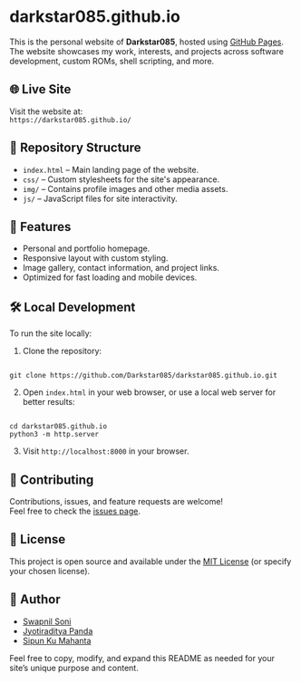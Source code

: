 
# darkstar085.github.io

This is the personal website of **Darkstar085**, hosted using [GitHub Pages](https://pages.github.com/). The website showcases my work, interests, and projects across software development, custom ROMs, shell scripting, and more.

## 🌐 Live Site
Visit the website at:  
`https://darkstar085.github.io/`

## 📂 Repository Structure

- `index.html` – Main landing page of the website.
- `css/` – Custom stylesheets for the site's appearance.
- `img/` – Contains profile images and other media assets.
- `js/` – JavaScript files for site interactivity.

## 🚀 Features

- Personal and portfolio homepage.
- Responsive layout with custom styling.
- Image gallery, contact information, and project links.
- Optimized for fast loading and mobile devices.

## 🛠️ Local Development

To run the site locally:

1. Clone the repository:
```

git clone https://github.com/Darkstar085/darkstar085.github.io.git

```
2. Open `index.html` in your web browser, or use a local web server for better results:
```

cd darkstar085.github.io
python3 -m http.server

```
3. Visit `http://localhost:8000` in your browser.

## 📝 Contributing

Contributions, issues, and feature requests are welcome!  
Feel free to check the [issues page](https://github.com/Darkstar085/darkstar085.github.io/issues).

## 📄 License

This project is open source and available under the [MIT License](LICENSE) (or specify your chosen license).

## 👤 Author

- [Swapnil Soni](https://github.com/SwapnilSoni1999)
- [Jyotiraditya Panda](https://github.com/SilverShades02)
- [Sipun Ku Mahanta](https://github.com/Darkstar085)

Feel free to copy, modify, and expand this README as needed for your site’s unique purpose and content.
```

